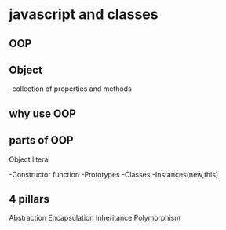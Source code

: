 # javascript and classes

## OOP

## Object
-collection of properties and methods

## why use OOP

## parts of OOP
Object literal

-Constructor function
-Prototypes
-Classes
-Instances(new,this)

## 4 pillars
Abstraction
Encapsulation
Inheritance
Polymorphism